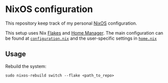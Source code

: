 # NixOS configuration

This repository keep track of my personal [NixOS][nixos] configuration.

This setup uses Nix [Flakes][flakes] and [Home Manager][home-manager]. The main configuration can be
found at [`configuration.nix`](configuration.nix) and the user-specific settings in
[`home.nix`](home.nix)

## Usage

Rebuild the system:
```
sudo nixos-rebuild switch --flake <path_to_repo>
```

[nixos]: https://nixos.org
[home-manager]: https://github.com/nix-community/home-manager
[flakes]: https://nixos.wiki/wiki/flakes
